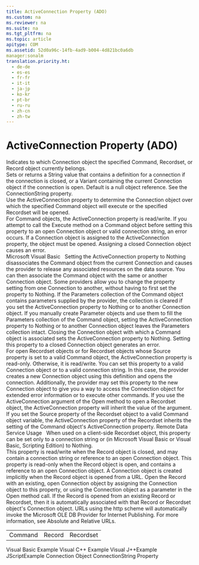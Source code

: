 ```yaml
---
title: ActiveConnection Property (ADO)
ms.custom: na
ms.reviewer: na
ms.suite: na
ms.tgt_pltfrm: na
ms.topic: article
apitype: COM
ms.assetid: 52d0a96c-14fb-4ad9-b004-4d821bc0a6db
manager:sonalm
translation.priority.ht: 
  - de-de
  - es-es
  - fr-fr
  - it-it
  - ja-jp
  - ko-kr
  - pt-br
  - ru-ru
  - zh-cn
  - zh-tw
---
```

# ActiveConnection Property (ADO)
<?xml version="1.0" encoding="utf-8"?>
<developerReferenceWithoutSyntaxDocument xmlns="http://ddue.schemas.microsoft.com/authoring/2003/5" xmlns:xlink="http://www.w3.org/1999/xlink" xmlns:xsi="http://www.w3.org/2001/XMLSchema-instance" xsi:schemaLocation="http://ddue.schemas.microsoft.com/authoring/2003/5 http://dduestorage.blob.core.windows.net/ddueschema/developer.xsd">
  <introduction>
    <para>Indicates to which <legacyLink xlink:href="ef6b1824-5b12-43db-89d7-8f3d13896d4d">Connection</legacyLink> object the specified <legacyLink xlink:href="a02c22fb-542d-465e-a629-30fd59dcbebf">Command</legacyLink>, <legacyLink xlink:href="ede1415f-c3df-4cc5-a05b-2576b2b84b60">Recordset</legacyLink>, or <legacyLink xlink:href="db83ed2c-a8e3-460c-8682-64667e4d5d01">Record</legacyLink> object currently belongs.</para>
  </introduction>
  <section>
    <title>Settings and Return Values</title>
    <content>
      <para>Sets or returns a <legacyBold>String</legacyBold> value that contains a definition for a connection if the connection is closed, or a <legacyBold>Variant</legacyBold> containing the current <legacyBold>Connection</legacyBold> object if the connection is open. Default is a null object reference. See the <legacyLink xlink:href="3be75b75-4d36-4479-ab64-9a456869252a">ConnectionString</legacyLink> property.</para>
    </content>
  </section>
  <languageReferenceRemarks>
    <content>
      <para>Use the <legacyBold>ActiveConnection</legacyBold> property to determine the <legacyBold>Connection</legacyBold> object over which the specified <legacyBold>Command</legacyBold> object will execute or the specified <legacyBold>Recordset</legacyBold> will be opened.</para>
    </content>
    <sections>
      <section>
        <title>Command</title>
        <content>
          <para>For <legacyBold>Command</legacyBold> objects, the <legacyBold>ActiveConnection</legacyBold> property is read/write.</para>
          <para>If you attempt to call the <legacyLink xlink:href="f84a5ff3-0528-4ad7-9bea-9a15103378dd">Execute</legacyLink> method on a <legacyBold>Command</legacyBold> object before setting this property to an open <legacyBold>Connection</legacyBold> object or valid connection string, an error occurs.</para>
          <para>If a <legacyBold>Connection</legacyBold> object is assigned to the <legacyBold>ActiveConnection</legacyBold> property, the object must be opened. Assigning a closed Connection object causes an error.</para>
        </content>
        <sections>
          <section>
            <title>Note</title>
            <content>
              <para>
                <legacyBold>Microsoft Visual Basic</legacyBold>   Setting the <legacyBold>ActiveConnection</legacyBold> property to <legacyItalic>Nothing</legacyItalic> disassociates the <legacyBold>Command</legacyBold> object from the current <legacyBold>Connection</legacyBold> and causes the provider to release any associated resources on the data source. You can then associate the <legacyBold>Command</legacyBold> object with the same or another <legacyBold>Connection</legacyBold> object. Some providers allow you to change the property setting from one <legacyBold>Connection</legacyBold> to another, without having to first set the property to <legacyItalic>Nothing</legacyItalic>.</para>
              <para>If the <legacyLink xlink:href="497cae10-3913-422a-9753-dcbb0a639b1b">Parameters</legacyLink> collection of the <legacyBold>Command</legacyBold> object contains parameters supplied by the provider, the collection is cleared if you set the <legacyBold>ActiveConnection</legacyBold> property to <legacyItalic>Nothing</legacyItalic> or to another <legacyBold>Connection</legacyBold> object. If you manually create <legacyLink xlink:href="e010e794-7f0f-4026-8b5b-37328e437d63">Parameter</legacyLink> objects and use them to fill the <legacyBold>Parameters</legacyBold> collection of the <legacyBold>Command</legacyBold> object, setting the <legacyBold>ActiveConnection</legacyBold> property to <legacyItalic>Nothing</legacyItalic> or to another <legacyBold>Connection</legacyBold> object leaves the <legacyBold>Parameters</legacyBold> collection intact.</para>
              <para>Closing the <legacyBold>Connection</legacyBold> object with which a <legacyBold>Command</legacyBold> object is associated sets the <legacyBold>ActiveConnection</legacyBold> property to <legacyItalic>Nothing</legacyItalic>. Setting this property to a closed <legacyBold>Connection</legacyBold> object generates an error.</para>
            </content>
          </section>
        </sections>
      </section>
      <section>
        <title>Recordset</title>
        <content>
          <para>For open <legacyBold>Recordset</legacyBold> objects or for <legacyBold>Recordset</legacyBold> objects whose <legacyLink xlink:href="a05ba2c9-2821-4343-8607-4de9b764ec91">Source</legacyLink> property is set to a valid <legacyBold>Command</legacyBold> object, the <legacyBold>ActiveConnection</legacyBold> property is read-only. Otherwise, it is read/write.</para>
          <para>You can set this property to a valid <legacyBold>Connection</legacyBold> object or to a valid connection string. In this case, the provider creates a new <legacyBold>Connection</legacyBold> object using this definition and opens the connection. Additionally, the provider may set this property to the new <legacyBold>Connection</legacyBold> object to give you a way to access the <legacyBold>Connection</legacyBold> object for extended error information or to execute other commands.</para>
          <para>If you use the <legacyItalic>ActiveConnection</legacyItalic> argument of the <legacyLink xlink:href="3236749c-4b71-4235-89e2-ccdfaaa9319d">Open</legacyLink> method to open a <legacyBold>Recordset</legacyBold> object, the <legacyBold>ActiveConnection</legacyBold> property will inherit the value of the argument.</para>
          <para>If you set the <legacyBold>Source</legacyBold> property of the <legacyBold>Recordset</legacyBold> object to a valid <legacyBold>Command</legacyBold> object variable, the <legacyBold>ActiveConnection</legacyBold> property of the <legacyBold>Recordset</legacyBold> inherits the setting of the <legacyBold>Command</legacyBold> object's <legacyBold>ActiveConnection</legacyBold> property.</para>
          <alert class="note">
            <para>               <legacyBold>Remote Data Service Usage</legacyBold>   When used on a client-side <legacyBold>Recordset</legacyBold> object, this property can be set only to a connection string or (in Microsoft Visual Basic or Visual Basic, Scripting Edition) to <legacyItalic>Nothing</legacyItalic>.</para>
          </alert>
        </content>
      </section>
      <section>
        <title>Record</title>
        <content>
          <para>This property is read/write when the <legacyBold>Record</legacyBold> object is closed, and may contain a connection string or reference to an open <legacyBold>Connection</legacyBold> object. This property is read-only when the <legacyBold>Record</legacyBold> object is open, and contains a reference to an open <legacyBold>Connection</legacyBold> object.</para>
          <para>A <legacyBold>Connection</legacyBold> object is created implicitly when the <legacyBold>Record</legacyBold> object is opened from a URL. Open the <legacyBold>Record</legacyBold> with an existing, open <legacyBold>Connection</legacyBold> object by assigning the <legacyBold>Connection</legacyBold> object to this property, or using the <legacyBold>Connection</legacyBold> object as a parameter in the <legacyLink xlink:href="ab79a623-88a9-40b6-a017-a658bf19b778">Open</legacyLink> method call. If the <legacyBold>Record</legacyBold> is opened from an existing <legacyBold>Record</legacyBold> or <legacyLink xlink:href="ede1415f-c3df-4cc5-a05b-2576b2b84b60">Recordset</legacyLink>, then it is automatically associated with that <legacyBold>Record</legacyBold> or <legacyBold>Recordset</legacyBold> object's <legacyBold>Connection</legacyBold> object.</para>
          <alert class="note">
            <para>URLs using the http scheme will automatically invoke the <legacyLink xlink:href="66a208d9-b580-4655-a41e-1d36e5b5bfca">Microsoft OLE DB Provider for Internet Publishing</legacyLink>. For more information, see <legacyLink xlink:href="6a34a7ef-50cc-4c3d-82f7-106b9a8f3caf">Absolute and Relative URLs</legacyLink>.</para>
          </alert>
        </content>
      </section>
    </sections>
  </languageReferenceRemarks>
  <section>
    <title>Applies To</title>
    <content>
      <table xmlns:caps="http://schemas.microsoft.com/build/caps/2013/11">
        <tbody>
          <tr>
            <TD>
              <para>
                <link xlink:href="a02c22fb-542d-465e-a629-30fd59dcbebf">Command</link>
              </para>
            </TD>
            <TD>
              <para>
                <link xlink:href="db83ed2c-a8e3-460c-8682-64667e4d5d01">Record</link>
              </para>
            </TD>
            <TD>
              <para>
                <link xlink:href="ede1415f-c3df-4cc5-a05b-2576b2b84b60">Recordset</link>
              </para>
            </TD>
          </tr>
        </tbody>
      </table>
    </content>
  </section>
  <relatedTopics>
<link xlink:href="dade4531-0bcc-4a52-8f86-b110ba2a3f9d">Visual Basic Example</link>
<link xlink:href="0d9917c4-9ef0-4d7a-b4ce-4f1fa6ce1817">Visual C++ Example</link>
<link xlink:href="69a4a219-8d52-401b-9e92-2ef415f68b05">Visual J++Example</link>
<link xlink:href="ea74e2a3-c965-43aa-9076-26a084b48ad8">JScriptExample</link>
<link xlink:href="ef6b1824-5b12-43db-89d7-8f3d13896d4d">Connection Object</link>
<link xlink:href="3be75b75-4d36-4479-ab64-9a456869252a">ConnectionString Property</link>
</relatedTopics>
</developerReferenceWithoutSyntaxDocument>